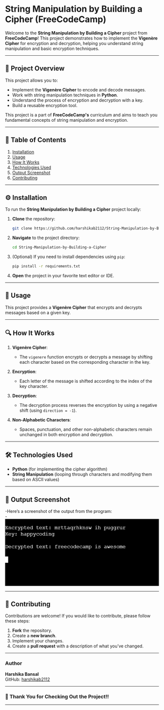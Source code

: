 # **String Manipulation by Building a Cipher** (FreeCodeCamp)

Welcome to the **String Manipulation by Building a Cipher** project from **FreeCodeCamp**! This project demonstrates how to implement the **Vigenère Cipher** for encryption and decryption, helping you understand string manipulation and basic encryption techniques.

---

## 📝 **Project Overview**

This project allows you to:
- Implement the **Vigenère Cipher** to encode and decode messages.
- Work with string manipulation techniques in **Python**.
- Understand the process of encryption and decryption with a key.
- Build a reusable encryption tool.

This project is a part of **FreeCodeCamp's** curriculum and aims to teach you fundamental concepts of string manipulation and encryption.

---

## 📂 **Table of Contents**

1. [Installation](#installation)
2. [Usage](#usage)
3. [How It Works](#how-it-works)
4. [Technologies Used](#technologies-used)
5. [Output Screenshot](#output-screenshot)
6. [Contributing](#contributing)

---

## ⚙️ **Installation**

To run the **String Manipulation by Building a Cipher** project locally:

1. **Clone** the repository:
   ```bash
   git clone https://github.com/harshikab2112/String-Manipulation-by-Building-a-Cipher.git
   ```

2. **Navigate** to the project directory:
   ```bash
   cd String-Manipulation-by-Building-a-Cipher
   ```

3. (Optional) If you need to install dependencies using `pip`:
   ```bash
   pip install -r requirements.txt
   ```

4. **Open** the project in your favorite text editor or IDE.

---

## 🚀 **Usage**

This project provides a **Vigenère Cipher** that encrypts and decrypts messages based on a given key.

---

## 🔍 **How It Works**

1. **Vigenère Cipher**:
   - The `vigenere` function encrypts or decrypts a message by shifting each character based on the corresponding character in the key.
   
2. **Encryption**:
   - Each letter of the message is shifted according to the index of the key character.
   
3. **Decryption**:
   - The decryption process reverses the encryption by using a negative shift (using `direction = -1`).

4. **Non-Alphabetic Characters**:
   - Spaces, punctuation, and other non-alphabetic characters remain unchanged in both encryption and decryption.

---

## 🛠️ **Technologies Used**

- **Python** (for implementing the cipher algorithm)
- **String Manipulation** (looping through characters and modifying them based on ASCII values)

---

## 📸 **Output Screenshot**
-Here’s a screenshot of the output from the program:<br>
-![Output Screenshot](output.png)

---

## 🤝 **Contributing**

Contributions are welcome! If you would like to contribute, please follow these steps:

1. **Fork** the repository.
2. Create a **new branch**.
3. Implement your changes.
4. Create a **pull request** with a description of what you’ve changed.

---

### **Author**  
**Harshika Bansal**  
GitHub: [harshikab2112](https://github.com/harshikab2112)

---

### 🖤 **Thank You for Checking Out the Project!!**

---
